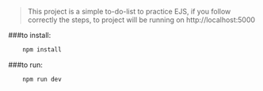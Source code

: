 > This project is a simple to-do-list to practice EJS, if you follow correctly the steps, to project will be running on http://localhost:5000

###to install:

```sh
    npm install
```

###to run:

```sh
    npm run dev
```